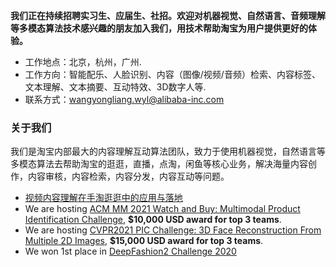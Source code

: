 
<strong>我们正在持续招聘实习生、应届生、社招。欢迎对机器视觉、自然语言、音频理解等多模态算法技术感兴趣的朋友加入我们，用技术帮助淘宝为用户提供更好的体验。</strong>
* 工作地点：北京，杭州，广州.
* 工作方向：智能配乐、人脸识别、内容（图像/视频/音频）检索、内容标签、文本理解、文本摘要、互动特效、3D数字人等.
* 联系方式：wangyongliang.wyl@alibaba-inc.com

### 关于我们

我们是淘宝内部最大的内容理解互动算法团队，致力于使用机器视觉，自然语言等多模态算法去帮助淘宝的逛逛，直播，点淘，闲鱼等核心业务，解决海量内容创作，内容审核，内容检索，内容分发，内容互动等问题。

* [视频内容理解在手淘逛逛中的应用与落地](https://mp.weixin.qq.com/s/2d-F8UdWBVG_g1y1DyIucg)
* We are hosting [ACM MM 2021 Watch and Buy: Multimodal Product Identification Challenge](https://tianchi.aliyun.com/competition/entrance/531893/introduction), <strong>$10,000 USD award for top 3 teams</strong>.
* We are hosting [CVPR2021 PIC Challenge: 3D Face Reconstruction From Multiple 2D Images](https://tianchi.aliyun.com/competition/entrance/531885/introduction), <strong>$15,000 USD award for top 3 teams</strong>.
* We won 1st place in [DeepFashion2 Challenge 2020](https://competitions.codalab.org/competitions/22967#results)

